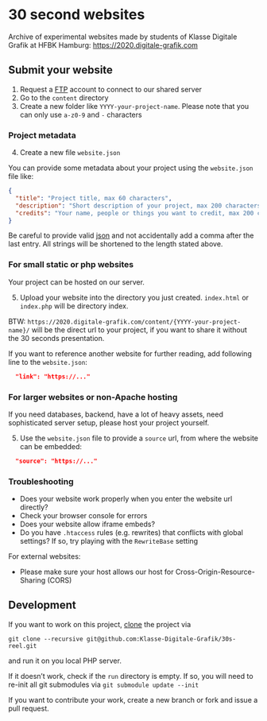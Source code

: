 # 30 second websites
Archive of experimental websites made by students of Klasse Digitale Grafik at HFBK Hamburg: https://2020.digitale-grafik.com

## Submit your website

1. Request a [FTP](https://github.com/Klasse-Digitale-Grafik/tutorials) account to connect to our shared server
2. Go to the `content` directory
3. Create a new folder like `YYYY-your-project-name`. Please note that you can only use `a-z0-9` and `-` characters

### Project metadata

4. Create a new file `website.json`

You can provide some metadata about your project using the `website.json` file like:
```json
{
  "title": "Project title, max 60 characters",
  "description": "Short description of your project, max 200 characters",
  "credits": "Your name, people or things you want to credit, max 200 characters"
}
```

Be careful to provide valid [json](https://github.com/Klasse-Digitale-Grafik/tutorials/blob/main/JSON.md) and not accidentally add a comma after the last entry. All strings will be shortened to the length stated above.

### For small static or php websites

Your project can be hosted on our server.

5. Upload your website into the directory you just created. `index.html` or `index.php` will be directory index.

BTW: `https://2020.digitale-grafik.com/content/{YYYY-your-project-name}/` will be the direct url to your project, if you want to share it without the 30 seconds presentation.

If you want to reference another website for further reading, add following line to the `website.json`:
```json
  "link": "https://..."
```

### For larger websites or non-Apache hosting

If you need databases, backend, have a lot of heavy assets, need sophisticated server setup, please host your project yourself.

5. Use the `website.json` file to provide a `source` url, from where the website can be embedded:
```json
  "source": "https://..."
```

### Troubleshooting

- Does your website work properly when you enter the website url directly?
- Check your browser console for errors
- Does your website allow iframe embeds?
- Do you have `.htaccess` rules (e.g. rewrites) that conflicts with global settings? If so, try playing with the `RewriteBase` setting

For external websites:
- Please make sure your host allows our host for Cross-Origin-Resource-Sharing (CORS)

## Development

If you want to work on this project, [clone](https://github.com/Klasse-Digitale-Grafik/tutorials/blob/main/GIT.md) the project via
```
git clone --recursive git@github.com:Klasse-Digitale-Grafik/30s-reel.git
```
and run it on you local PHP server.

If it doesn’t work, check if the `run` directory is empty. If so, you will need to re-init all git submodules via `git submodule update --init`

If you want to contribute your work, create a new branch or fork and issue a pull request.
